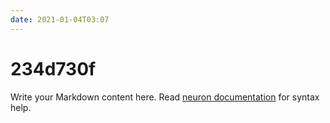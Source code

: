 ```yaml
---
date: 2021-01-04T03:07
---
```


# 234d730f

Write your Markdown content here. Read [neuron documentation](https://neuron.zettel.page/2011404.html) for syntax help.

